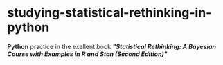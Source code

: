# studying-statistical-rethinking-in-python
**Python** practice in the exellent book **_"Statistical Rethinking: A Bayesian Course with Examples in R and Stan (Second Edition)"_**
